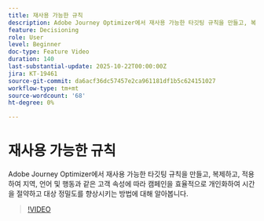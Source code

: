 ```yaml
---
title: 재사용 가능한 규칙
description: Adobe Journey Optimizer에서 재사용 가능한 타깃팅 규칙을 만들고, 복제하고, 적용하여 지역, 언어 및 행동과 같은 고객 속성에 따라 캠페인을 효율적으로 개인화하여 시간을 절약하고 대상 정밀도를 향상시키는 방법에 대해 알아봅니다.
feature: Decisioning
role: User
level: Beginner
doc-type: Feature Video
duration: 140
last-substantial-update: 2025-10-22T00:00:00Z
jira: KT-19461
source-git-commit: da6acf36dc57457e2ca961181df1b5c624151027
workflow-type: tm+mt
source-wordcount: '68'
ht-degree: 0%

---
```



# 재사용 가능한 규칙

Adobe Journey Optimizer에서 재사용 가능한 타깃팅 규칙을 만들고, 복제하고, 적용하여 지역, 언어 및 행동과 같은 고객 속성에 따라 캠페인을 효율적으로 개인화하여 시간을 절약하고 대상 정밀도를 향상시키는 방법에 대해 알아봅니다.

>[!VIDEO](https://video.tv.adobe.com/v/3476134/?captions=kor&learn=on&enablevpops)
